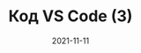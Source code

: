 ---
date: 2021-11-11
guid: 32134c07-8408-4cdc-bb90-1e04038b7bb0
title: Код VS Code (3)
question: Что выведет на экран?
question:
options:
    - 'Код: 1; Code: 1'
    - 'Код: ㅤ; Code: 1'
    - 'Код: 1; Code:'
    - 'Код: ㅤ; Code:'
    - Исключение
correct: 0
explanation: |
    В 1С у каждого свойства есть русскоязычное и англоязычное названия  
    В данном примере мы заполнили оба
tags:
    - multilingual
    - wtf
source: https://t.me/JuniorOneS/227
images:
    - /assets/questions/2021-11-11_3_1.jpg
---